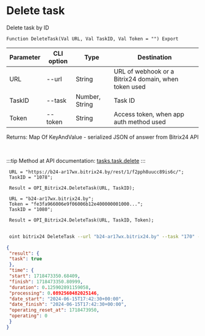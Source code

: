 ﻿---
sidebar_position: 5
---

# Delete task
 Delete task by ID



`Function DeleteTask(Val URL, Val TaskID, Val Token = "") Export`

 | Parameter | CLI option | Type | Destination |
 |-|-|-|-|
 | URL | --url | String | URL of webhook or a Bitrix24 domain, when token used |
 | TaskID | --task | Number, String | Task ID |
 | Token | --token | String | Access token, when app auth method used |

 
 Returns: Map Of KeyAndValue - serialized JSON of answer from Bitrix24 API

<br/>

:::tip
Method at API documentation: [tasks.task.delete](https://dev.1c-bitrix.ru/rest_help/tasks/task/tasks/tasks_task_delete.php)
:::
<br/>


```bsl title="Code example"
 URL = "https://b24-ar17wx.bitrix24.by/rest/1/f2pph8uucc89is6c/";
 TaskID = "1078";
 
 Result = OPI_Bitrix24.DeleteTask(URL, TaskID);
 
 URL = "b24-ar17wx.bitrix24.by";
 Token = "fe3fa966006e9f06006b12e400000001000...";
 TaskID = "1080";
 
 Result = OPI_Bitrix24.DeleteTask(URL, TaskID, Token);
```
	


```sh title="CLI command example"
 
 oint bitrix24 DeleteTask --url "b24-ar17wx.bitrix24.by" --task "170" --token "b9df7366006e9f06006b12e400000001000..."

```

```json title="Result"
{
 "result": {
 "task": true
 },
 "time": {
 "start": 1718473350.68409,
 "finish": 1718473350.80999,
 "duration": 0.125902891159058,
 "processing": 0.0892560482025146,
 "date_start": "2024-06-15T17:42:30+00:00",
 "date_finish": "2024-06-15T17:42:30+00:00",
 "operating_reset_at": 1718473950,
 "operating": 0
 }
}
```
